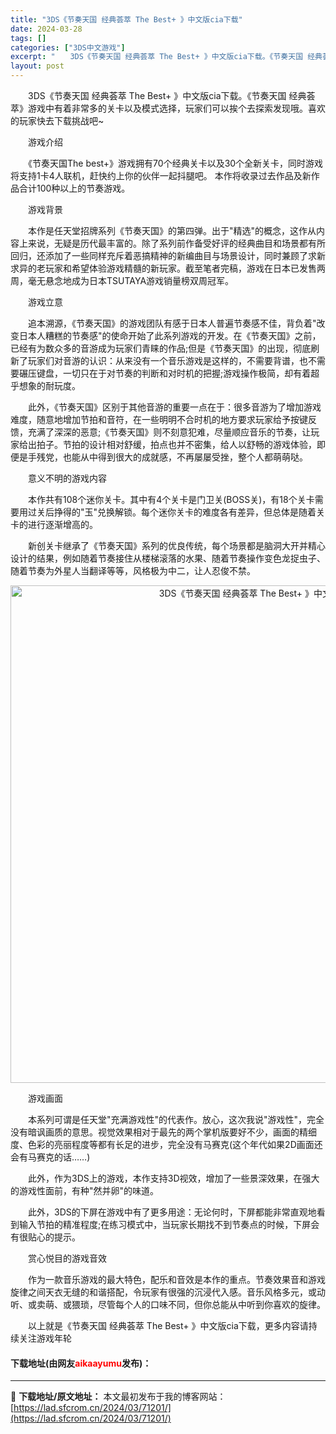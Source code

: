 ```yaml
---
title: "3DS《节奏天国 经典荟萃 The Best+ 》中文版cia下载"
date: 2024-03-28
tags: []
categories: ["3DS中文游戏"]
excerpt: "　　3DS《节奏天国 经典荟萃 The Best+ 》中文版cia下载。《节奏天国 经典荟萃》游戏中有着非常多的关卡以及模式选择，玩家们可以挨个去探索发现哦。喜欢的玩家快去下载挑战吧~ 　　游戏介绍 　　《节奏天国The best+》游戏拥有70个经典关卡以及30个全新关卡，同时游戏将支持1卡4人联&hellip;"
layout: post
---
```


 <p>　　3DS《节奏天国 经典荟萃 The Best+ 》中文版cia下载。《节奏天国 经典荟萃》游戏中有着非常多的关卡以及模式选择，玩家们可以挨个去探索发现哦。喜欢的玩家快去下载挑战吧~</p> <p>　　游戏介绍</p> <p>　　《节奏天国The best+》游戏拥有70个经典关卡以及30个全新关卡，同时游戏将支持1卡4人联机，赶快约上你的伙伴一起抖腿吧。 本作将收录过去作品及新作品合计100种以上的节奏游戏。</p> <p>　　游戏背景</p> <p>　　本作是任天堂招牌系列《节奏天国》的第四弹。出于&quot;精选&quot;的概念，这作从内容上来说，无疑是历代最丰富的。除了系列前作备受好评的经典曲目和场景都有所回归，还添加了一些同样充斥着恶搞精神的新编曲目与场景设计，同时兼顾了求新求异的老玩家和希望体验游戏精髓的新玩家。截至笔者完稿，游戏在日本已发售两周，毫无悬念地成为日本TSUTAYA游戏销量榜双周冠军。</p> <p>　　游戏立意</p> <p>　　追本溯源，《节奏天国》的游戏团队有感于日本人普遍节奏感不佳，背负着&quot;改变日本人糟糕的节奏感&quot;的使命开始了此系列游戏的开发。在《节奏天国》之前，已经有为数众多的音游成为玩家们青睐的作品;但是《节奏天国》的出现，彻底刷新了玩家们对音游的认识：从来没有一个音乐游戏是这样的，不需要背谱，也不需要碾压键盘，一切只在于对节奏的判断和对时机的把握;游戏操作极简，却有着超乎想象的耐玩度。</p> <p>　　此外，《节奏天国》区别于其他音游的重要一点在于：很多音游为了增加游戏难度，随意地增加节拍和音符，在一些明明不合时机的地方要求玩家给予按键反馈，充满了深深的恶意;《节奏天国》则不刻意犯难，尽量顺应音乐的节奏，让玩家给出拍子。节拍的设计相对舒缓，拍点也并不密集，给人以舒畅的游戏体验，即便是手残党，也能从中得到很大的成就感，不再屡屡受挫，整个人都萌萌哒。</p> <p>　　意义不明的游戏内容</p> <p>　　本作共有108个迷你关卡。其中有4个关卡是门卫关(BOSS关)，有18个关卡需要用过关后挣得的&quot;玉&quot;兑换解锁。每个迷你关卡的难度各有差异，但总体是随着关卡的进行逐渐增高的。</p> <p>　　新创关卡继承了《节奏天国》系列的优良传统，每个场景都是脑洞大开并精心设计的结果，例如随着节奏接住从楼梯滚落的水果、随着节奏操作变色龙捉虫子、随着节奏为外星人当翻译等等，风格极为中二，让人忍俊不禁。</p> <p align="center"><img align="" border="0" src="https://lad.sfcrom.cn/wp-content/uploads/2024/03/20240328_660549e7c2f03.jpg" width="796" alt="3DS《节奏天国 经典荟萃 The Best+ 》中文版cia下载" /></p> <p>　　游戏画面</p> <p>　　本系列可谓是任天堂&quot;充满游戏性&quot;的代表作。放心，这次我说&quot;游戏性&quot;，完全没有暗讽画质的意思。视觉效果相对于最先的两个掌机版要好不少，画面的精细度、色彩的亮丽程度等都有长足的进步，完全没有马赛克(这个年代如果2D画面还会有马赛克的话&hellip;&hellip;)</p> <p>　　此外，作为3DS上的游戏，本作支持3D视效，增加了一些景深效果，在强大的游戏性面前，有种&quot;然并卵&quot;的味道。</p> <p>　　此外，3DS的下屏在游戏中有了更多用途：无论何时，下屏都能非常直观地看到输入节拍的精准程度;在练习模式中，当玩家长期找不到节奏点的时候，下屏会有很贴心的提示。</p> <p>　　赏心悦目的游戏音效</p> <p>　　作为一款音乐游戏的最大特色，配乐和音效是本作的重点。节奏效果音和游戏旋律之间天衣无缝的和谐搭配，令玩家有很强的沉浸代入感。音乐风格多元，或动听、或卖萌、或猥琐，尽管每个人的口味不同，但你总能从中听到你喜欢的旋律。</p> <p>　　以上就是《节奏天国 经典荟萃 The Best+ 》中文版cia下载，更多内容请持续关注游戏年轮</p> <p><h4>下载地址(由网友<font color="red">aikaayumu</font>发布)：</h4></p> 

---
📖 **下载地址/原文地址：** 本文最初发布于我的博客网站：[https://lad.sfcrom.cn/2024/03/71201/](https://lad.sfcrom.cn/2024/03/71201/)

